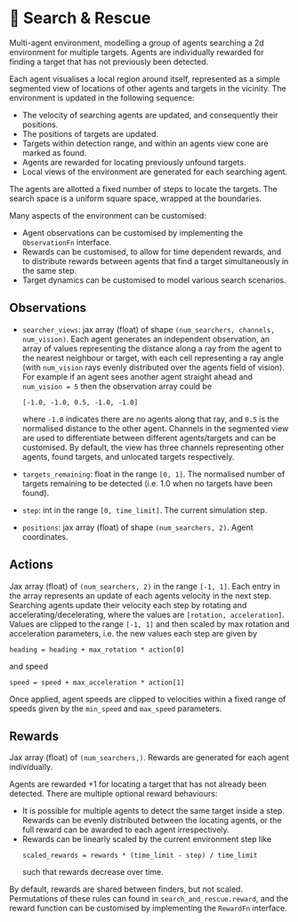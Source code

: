 # 🚁 Search & Rescue

[//]: # (TODO: Add animated plot)

Multi-agent environment, modelling a group of agents searching a 2d environment
for multiple targets. Agents are individually rewarded for finding a target
that has not previously been detected.

Each agent visualises a local region around itself, represented as a simple segmented
view of locations of other agents and targets in the vicinity. The environment
is updated in the following sequence:

- The velocity of searching agents are updated, and consequently their positions.
- The positions of targets are updated.
- Targets within detection range, and within an agents view cone are marked as found.
- Agents are rewarded for locating previously unfound targets.
- Local views of the environment are generated for each searching agent.

The agents are allotted a fixed number of steps to locate the targets. The search
space is a uniform square space, wrapped at the boundaries.

Many aspects of the environment can be customised:

- Agent observations can be customised by implementing the `ObservationFn` interface.
- Rewards can be customised, to allow for time dependent rewards, and to distribute
  rewards between agents that find a target simultaneously in the same step.
- Target dynamics can be customised to model various search scenarios.

## Observations

- `searcher_views`: jax array (float) of shape `(num_searchers, channels, num_vision)`.
  Each agent generates an independent observation, an array of values representing the distance
  along a ray from the agent to the nearest neighbour or target, with  each cell representing a
  ray angle (with `num_vision` rays evenly distributed over the agents field of vision).
  For example if an agent sees another agent straight ahead and `num_vision = 5` then
  the observation array could be

  ```
  [-1.0, -1.0, 0.5, -1.0, -1.0]
  ```

  where `-1.0` indicates there are no agents along that ray, and `0.5` is the normalised
  distance to the other agent. Channels in the segmented view are used to differentiate
  between different agents/targets and can be customised. By default, the view has three
  channels representing other agents, found targets, and unlocated targets respectively.
- `targets_remaining`: float in the range `[0, 1]`. The normalised number of targets
  remaining to be detected (i.e. 1.0 when no targets have been found).
- `step`: int in the range `[0, time_limit]`. The current simulation step.
- `positions`: jax array (float) of shape `(num_searchers, 2)`. Agent coordinates.

## Actions

Jax array (float) of `(num_searchers, 2)` in the range `[-1, 1]`. Each entry in the
array represents an update of each agents velocity in the next step. Searching agents
update their velocity each step by rotating and accelerating/decelerating, where the
values are `[rotation, acceleration]`. Values are clipped to the range `[-1, 1]`
and then scaled by max rotation and acceleration parameters, i.e. the new values each
step are given by

```
heading = heading + max_rotation * action[0]
```

and speed

```
speed = speed + max_acceleration * action[1]
```

Once applied, agent speeds are clipped to velocities within a fixed range of speeds given
by the `min_speed` and `max_speed` parameters.

## Rewards

Jax array (float) of `(num_searchers,)`. Rewards are generated for each agent individually.

Agents are rewarded +1 for locating a target that has not already been detected. There are
multiple optional reward behaviours:

- It is possible for multiple agents to detect the same target inside a step. Rewards can be
  evenly distributed between the locating agents, or the full reward can be awarded to each
  agent irrespectively.
- Rewards can be linearly scaled by the current environment step like
  ```
  scaled_rewards = rewards * (time_limit - step) / time_limit
  ```
  such that rewards decrease over time.

By default, rewards are shared between finders, but not scaled. Permutations of these rules can
found in `search_and_rescue.reward`, and the reward function can be customised by implementing
the `RewardFn` interface.

